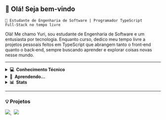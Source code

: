 ## 👋 Olá! Seja bem-vindo

`📌 Estudante de Engenharia de Software | Programador TypeScript Full‑Stack no tempo livre`

<p>
  Olá! Me chamo Yuri, sou estudante de Engenharia de Software e um entusiasta por tecnologia. Enquanto curso, dedico meu tempo livre a projetos pessoais feitos em TypeScript que abrangem      tanto o front‑end quanto o back‑end, sempre buscando aprender e explorar coisas novas nesse mundo. 
</p>
</p>

<hr/>

<details>
  <summary><b>💻 &nbsp;Conhecimento Técnico</b></summary>
   <br/>
   <img width=32px src="https://cdn.jsdelivr.net/gh/devicons/devicon@latest/icons/html5/html5-original.svg" />
   <img width=32px src="https://cdn.jsdelivr.net/gh/devicons/devicon@latest/icons/css3/css3-original.svg" />
   <img width=32px src="https://cdn.jsdelivr.net/gh/devicons/devicon@latest/icons/javascript/javascript-original.svg" />
   <img width=32px src="https://cdn.jsdelivr.net/gh/devicons/devicon@latest/icons/typescript/typescript-original.svg" />
   <img width=32px src="https://cdn.jsdelivr.net/gh/devicons/devicon@latest/icons/tailwindcss/tailwindcss-original.svg" />
   <img width=32px src="https://cdn.jsdelivr.net/gh/devicons/devicon@latest/icons/react/react-original.svg" />
   <img width=42px src="https://cdn.jsdelivr.net/gh/devicons/devicon@latest/icons/nodejs/nodejs-original-wordmark.svg" />
   <img width=32px src="https://cdn.jsdelivr.net/gh/devicons/devicon@latest/icons/vscode/vscode-original.svg" />
   <img width=32px src="https://cdn.jsdelivr.net/gh/devicons/devicon@latest/icons/git/git-original.svg" />
   <img width=32px src="https://cdn.jsdelivr.net/gh/devicons/devicon@latest/icons/linux/linux-original.svg" />
   <img width=32px src="https://cdn.jsdelivr.net/gh/devicons/devicon@latest/icons/bash/bash-original.svg" />
   <br/>
</details>

<details>
  <summary><b>🧠 &nbsp;Aprendendo...</b></summary>
   <br/>
   <img width=32px src="https://cdn.jsdelivr.net/gh/devicons/devicon@latest/icons/python/python-original.svg" />
   <img width=42px src="https://cdn.jsdelivr.net/gh/devicons/devicon@latest/icons/mysql/mysql-original-wordmark.svg" />
   <br/>
</details>

<details>
  <summary><b>📊 &nbsp;Stats</b></summary>
   <br/>
<picture>
    <source
      srcset="https://github-readme-stats.vercel.app/api?username=yur1freitas&layout=compact&theme=catppuccin_mocha&locale=pt-br"
      media="(prefers-color-scheme: dark)"
    />
    <source 
      srcset="https://github-readme-stats.vercel.app/api?username=yur1freitas&layout=compact&theme=catppuccin_latte&locale=pt-br"
      media="(prefers-color-scheme: light), (prefers-color-scheme: no-preference)"
    />
    <img src="https://github-readme-stats.vercel.app/api?username=yur1freitas&layout=compact&locale=pt-br" />
  </picture>
  <picture>
    <source
      srcset="https://github-readme-stats.vercel.app/api/top-langs/?username=yur1freitas&layout=compact&theme=catppuccin_mocha&locale=pt-br"
      media="(prefers-color-scheme: dark)"
    />
    <source 
      srcset="https://github-readme-stats.vercel.app/api/top-langs/?username=yur1freitas&layout=compact&theme=catppuccin_latte&locale=pt-br"
      media="(prefers-color-scheme: light), (prefers-color-scheme: no-preference)"
    />
    <img src="https://github-readme-stats.vercel.app/api/top-langs/?username=yur1freitas&layout=compact&locale=pt-br" />
  </picture>
   <br/>
</details>

<hr/>

### 💡 Projetos

<a target="_blank" href="https://github.com/yur1freitas/jogo-da-velha">
  <picture>
    <source
      srcset="https://github-readme-stats.vercel.app/api/pin/?username=yur1freitas&repo=jogo-da-velha&theme=catppuccin_mocha"
      media="(prefers-color-scheme: dark)"
    />
    <source 
      srcset="https://github-readme-stats.vercel.app/api/pin/?username=yur1freitas&repo=jogo-da-velha&theme=catppuccin_latte"
      media="(prefers-color-scheme: light), (prefers-color-scheme: no-preference)"
    />
    <img src="https://github-readme-stats.vercel.app/api/pin/?username=yur1freitas&repo=jogo-da-velha" />
  </picture>
</a>
&nbsp
<a target="_blank" href="https://github.com/yur1freitas/pomodoro">
   <picture>
    <source
      srcset="https://github-readme-stats.vercel.app/api/pin/?username=yur1freitas&repo=pomodoro&theme=catppuccin_mocha"
      media="(prefers-color-scheme: dark)"
    />
    <source 
      srcset="https://github-readme-stats.vercel.app/api/pin/?username=yur1freitas&repo=pomodoro&theme=catppuccin_latte"
      media="(prefers-color-scheme: light), (prefers-color-scheme: no-preference)"
    />
    <img src="https://github-readme-stats.vercel.app/api/pin/?username=yur1freitas&repo=pomodoro" />
  </picture>
</a>
<br/>
